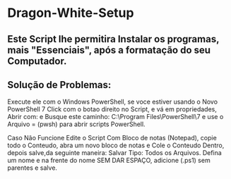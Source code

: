 # Dragon-White-Setup
Este Script lhe permitira Instalar os programas,
mais "Essenciais", após a formatação do seu Computador.
--------------------
Solução de Problemas:
--------------------
Execute ele com o Windows PowerShell, se voce estiver usando o Novo
PowerShell 7 Click com o botao direito no Script, e vá em propriedades, Abrir com:
e Busque este caminho:  C:\Program Files\PowerShell\7 e use o Arquivo = (pwsh) para abrir scripts PowerShell.

Caso Não Funcione Edite o Script Com Bloco de notas (Notepad), copie todo o Conteudo,
abra um novo bloco de notas e Cole o Conteudo Dentro, depois salve,da seguinte maneira:
Salvar  Tipo: Todos os Arquivos.
Defina um nome e na frente do nome SEM DAR ESPAÇO, adicione (.ps1) sem parentes e salve.
